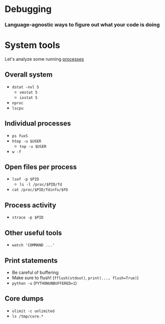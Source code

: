 # Debugging

### Language-agnostic ways to figure out what your code is doing



# System tools

Let's analyze some running [processes](examples)


## Overall system

- `dstat -nvl 5`
   - `vmstat 5`
   - `iostat 5`
- `nproc`
- `lscpu`


## Individual processes

- `ps fuxS`
- `htop -u $USER`
   - `top -u $USER`
- `w -f`


## Open files per process

- `lsof -p $PID`
   - `ls -l /proc/$PID/fd`
- `cat /proc/$PID/fdinfo/$FD`


## Process activity

- `strace -p $PID`


## Other useful tools

- `watch 'COMMAND ...'`



## Print statements

- Be careful of buffering
- Make sure to flush! (`fflush(stdout)`, `print(..., flush=True)`)
- `python -u` (`PYTHONUNBUFFERED=1`)


## Core dumps

- `ulimit -c unlimited`
- `ls /tmp/core.*`

